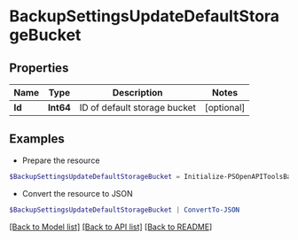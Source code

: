 # BackupSettingsUpdateDefaultStorageBucket
## Properties

Name | Type | Description | Notes
------------ | ------------- | ------------- | -------------
**Id** | **Int64** | ID of default storage bucket | [optional] 

## Examples

- Prepare the resource
```powershell
$BackupSettingsUpdateDefaultStorageBucket = Initialize-PSOpenAPIToolsBackupSettingsUpdateDefaultStorageBucket  -Id null
```

- Convert the resource to JSON
```powershell
$BackupSettingsUpdateDefaultStorageBucket | ConvertTo-JSON
```

[[Back to Model list]](../README.md#documentation-for-models) [[Back to API list]](../README.md#documentation-for-api-endpoints) [[Back to README]](../README.md)

